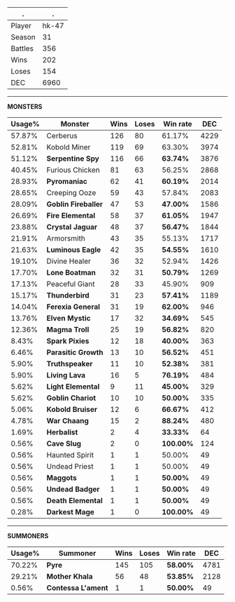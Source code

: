 .|.
|-|-
Player|hk-47
Season|31
Battles|356
Wins|202
Loses|154
DEC|6960

---
**MONSTERS**

Usage%|Monster|Wins|Loses|Win rate|DEC|
-|-|-|-|-|-|
57.87%|Cerberus|126|80|61.17%|4229|
52.81%|Kobold Miner|119|69|63.30%|3974|
51.12%|**Serpentine Spy**|116|66|**63.74%**|3876|
40.45%|Furious Chicken|81|63|56.25%|2868|
28.93%|**Pyromaniac**|62|41|**60.19%**|2014|
28.65%|Creeping Ooze|59|43|57.84%|2083|
28.09%|**Goblin Fireballer**|47|53|**47.00%**|1586|
26.69%|**Fire Elemental**|58|37|**61.05%**|1947|
23.88%|**Crystal Jaguar**|48|37|**56.47%**|1844|
21.91%|Armorsmith|43|35|55.13%|1717|
21.63%|**Luminous Eagle**|42|35|**54.55%**|1610|
19.10%|Divine Healer|36|32|52.94%|1426|
17.70%|**Lone Boatman**|32|31|**50.79%**|1269|
17.13%|Peaceful Giant|28|33|45.90%|909|
15.17%|**Thunderbird**|31|23|**57.41%**|1189|
14.04%|**Ferexia General**|31|19|**62.00%**|946|
13.76%|**Elven Mystic**|17|32|**34.69%**|545|
12.36%|**Magma Troll**|25|19|**56.82%**|820|
8.43%|**Spark Pixies**|12|18|**40.00%**|363|
6.46%|**Parasitic Growth**|13|10|**56.52%**|451|
5.90%|**Truthspeaker**|11|10|**52.38%**|381|
5.90%|**Living Lava**|16|5|**76.19%**|484|
5.62%|**Light Elemental**|9|11|**45.00%**|329|
5.62%|**Goblin Chariot**|10|10|**50.00%**|335|
5.06%|**Kobold Bruiser**|12|6|**66.67%**|412|
4.78%|**War Chaang**|15|2|**88.24%**|480|
1.69%|**Herbalist**|2|4|**33.33%**|64|
0.56%|**Cave Slug**|2|0|**100.00%**|124|
0.56%|Haunted Spirit|1|1|50.00%|49|
0.56%|Undead Priest|1|1|50.00%|49|
0.56%|**Maggots**|1|1|**50.00%**|49|
0.56%|**Undead Badger**|1|1|**50.00%**|49|
0.56%|**Death Elemental**|1|1|**50.00%**|49|
0.28%|**Darkest Mage**|1|0|**100.00%**|49|

---
**SUMMONERS**

Usage%|Summoner|Wins|Loses|Win rate|DEC|
-|-|-|-|-|-|
70.22%|**Pyre**|145|105|**58.00%**|4781|
29.21%|**Mother Khala**|56|48|**53.85%**|2128|
0.56%|**Contessa L'ament**|1|1|**50.00%**|49|

